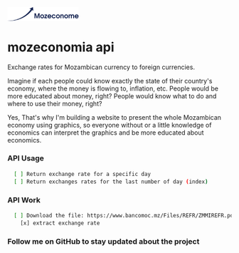 <p align="left">
  <img alt="mozeconomia" src="https://github.com/bboa3/mozeconome-api/blob/main/logo.png" width="160" />
</p>

# mozeconomia api
Exchange rates for Mozambican currency to foreign currencies.

Imagine if each people could know exactly the state of their country's economy, where the money is flowing to, inflation, etc. 
People would be more educated about money, right? People would know what to do and where to use their money, right?

Yes, That's why I'm building a website to present the whole Mozambican economy using graphics,
so everyone without or a little knowledge of economics can interpret the graphics and be more educated about economics.


### API Usage
```bash
  [ ] Return exchange rate for a specific day
  [ ] Return exchanges rates for the last number of day (index)
```

### API Work
```bash
  [ ] Download the file: https://www.bancomoc.mz/Files/REFR/ZMMIREFR.pdf every day
    [x] extract exchange rate
```

### Follow me on GitHub to stay updated about the project

